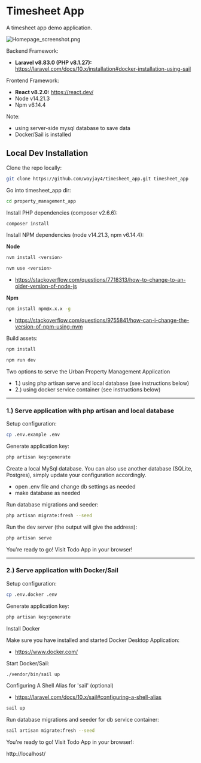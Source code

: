 # Timesheet App

A timesheet app demo application.

![Homepage_screenshot.png](public/assets/images/homepage_screenshot.png)

Backend Framework:
- **Laravel v8.83.0 (PHP v8.1.27):** https://laravel.com/docs/10.x/installation#docker-installation-using-sail

Frontend Framework:
- **React v8.2.0:** https://react.dev/
- Node v14.21.3
- Npm v6.14.4

Note:
- using server-side mysql database to save data
- Docker/Sail is installed

## Local Dev Installation

Clone the repo locally:

```sh
git clone https://github.com/wayjay4/timesheet_app.git timesheet_app
```

Go into timesheet_app dir:

```sh
cd property_management_app
```

Install PHP dependencies (composer v2.6.6):

```sh
composer install
```

Install NPM dependencies (node v14.21.3, npm v6.14.4):

**Node**
```sh
nvm install <version>
```
```sh
nvm use <version>
```
- https://stackoverflow.com/questions/7718313/how-to-change-to-an-older-version-of-node-js

**Npm**
```sh
npm install npm@x.x.x -g
```
- https://stackoverflow.com/questions/9755841/how-can-i-change-the-version-of-npm-using-nvm

Build assets:

```sh
npm install
```
```sh
npm run dev
```

Two options to serve the Urban Property Management Application
- 1.) using php artisan serve and local database (see instructions below)
- 2.) using docker service container (see instructions below)

---

### 1.) Serve application with php artisan and local database

Setup configuration:

```sh
cp .env.example .env
```

Generate application key:

```sh
php artisan key:generate
```

Create a local MySql database. You can also use another database (SQLite, Postgres), simply update your configuration accordingly.

- open .env file and change db settings as needed
- make database as needed

Run database migrations and seeder:

```sh
php artisan migrate:fresh --seed
```

Run the dev server (the output will give the address):

```sh
php artisan serve
```

You're ready to go! Visit Todo App in your browser!

---

### 2.) Serve application with Docker/Sail

Setup configuration:

```sh
cp .env.docker .env
```

Generate application key:

```sh
php artisan key:generate
```

Install Docker

Make sure you have installed and started Docker Desktop Application:
- https://www.docker.com/

Start Docker/Sail:

```sh
./vendor/bin/sail up
```
Configuring A Shell Alias for 'sail' (optional)

- https://laravel.com/docs/10.x/sail#configuring-a-shell-alias


```sh
sail up
```

Run database migrations and seeder for db service container:

```sh
sail artisan migrate:fresh --seed
```

You're ready to go! Visit Todo App in your browser!:

http://localhost/
